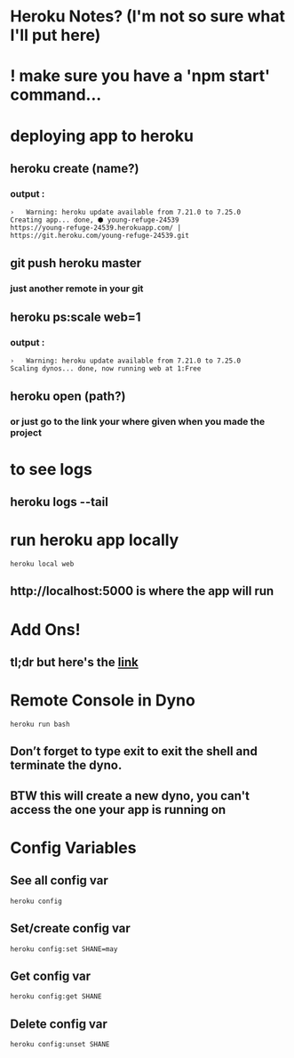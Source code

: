 # Heroku Notes? (I'm not so sure what I'll put here)

# ! make sure you have a 'npm start' command...

# deploying app to heroku

## heroku create (name?)
### output : 
``` 
›   Warning: heroku update available from 7.21.0 to 7.25.0
Creating app... done, ⬢ young-refuge-24539
https://young-refuge-24539.herokuapp.com/ | https://git.heroku.com/young-refuge-24539.git
```

## git push heroku master
### just another remote in your git

## heroku ps:scale web=1
### output :
```
›   Warning: heroku update available from 7.21.0 to 7.25.0
Scaling dynos... done, now running web at 1:Free
```

## heroku open (path?)
### or just go to the link your where given when you made the project



# to see logs
## heroku logs --tail

# run heroku app locally
```
heroku local web
```
## http://localhost:5000 is where the app will run

# Add Ons!
## tl;dr but here's the [link](https://devcenter.heroku.com/articles/getting-started-with-nodejs#provision-add-ons)

# Remote Console in Dyno
```
heroku run bash
```
## Don’t forget to type exit to exit the shell and terminate the dyno.
## BTW this will create a new dyno, you can't access the one your app is running on

# Config Variables
## See all config var
```
heroku config
```
## Set/create config var
```
heroku config:set SHANE=may
```
## Get config var
```
heroku config:get SHANE
```
## Delete config var
```
heroku config:unset SHANE
```